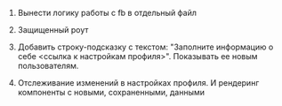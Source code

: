 1. Вынести логику работы с fb в отдельный файл

2. Защищенный роут

3. Добавить строку-подсказку c текстом: "Заполните информацию о себе <ссылка к настройкам профиля>".
   Показывать ее новым пользователям.

4) Отслеживание изменений в настройках профиля. И рендеринг компоненты с новыми, сохраненными, данными
